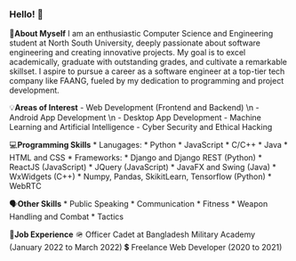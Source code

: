 ### Hello! 👋


📄**About Myself**
I am an enthusiastic Computer Science and Engineering student at North South University, deeply passionate about software engineering and creating innovative projects. My goal is to excel academically, graduate with outstanding grades, and cultivate a remarkable skillset. I aspire to pursue a career as a software engineer at a top-tier tech company like FAANG, fueled by my dedication to programming and project development.

💡**Areas of Interest**
    - Web Development (Frontend and Backend) \n
    - Android App Development \n
    - Desktop App Development
    - Machine Learning and Artificial Intelligence
    - Cyber Security and Ethical Hacking

💻**Programming Skills**
    * Lanugages:
      * Python
      * JavaScript
      * C/C++
      * Java
      * HTML and CSS
    * Frameworks:
      * Django and Django REST (Python)
      * ReactJS (JavaScript)
      * JQuery (JavaScript)
      * JavaFX and Swing (Java)
      * WxWidgets (C++)
      * Numpy, Pandas, SkikitLearn, Tensorflow (Python)
      * WebRTC
      
🗣**Other Skills**
    * Public Speaking
    * Communication
    * Fitness
    * Weapon Handling and Combat
    * Tactics

💼**Job Experience**
    🪖 Officer Cadet at Bangladesh Military Academy (January 2022 to March 2022)
    💲 Freelance Web Developer (2020 to 2021)
